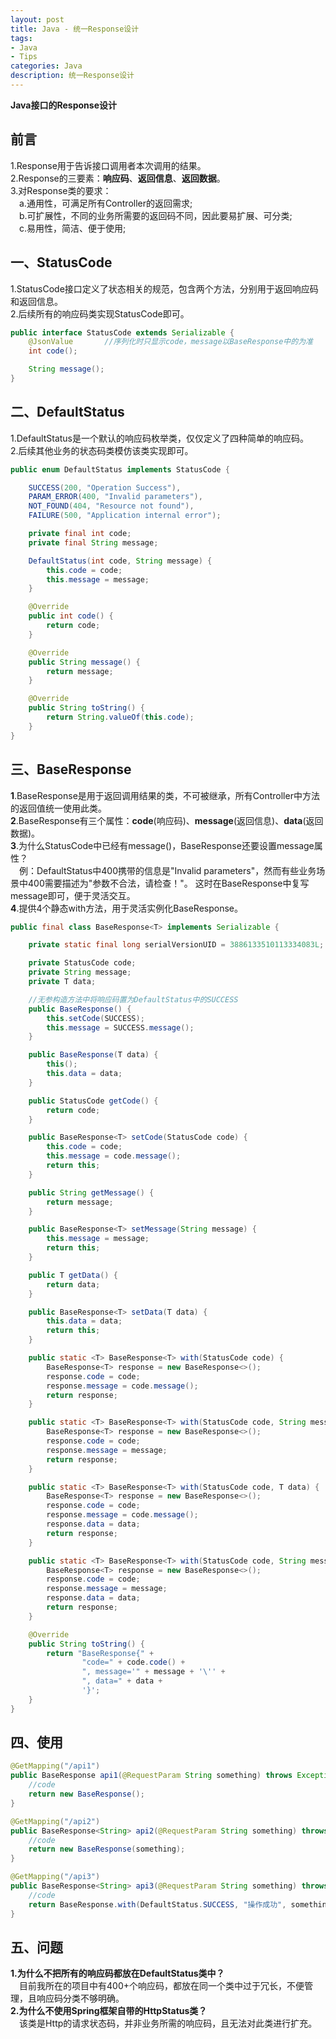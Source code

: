 ```yaml
---
layout: post
title: Java - 统一Response设计
tags:
- Java
- Tips
categories: Java
description: 统一Response设计
---  
```

**Java接口的Response设计**

<!-- more -->
## 前言
1.Response用于告诉接口调用者本次调用的结果。  
2.Response的三要素：**响应码**、**返回信息**、**返回数据**。  
3.对Response类的要求：  
　a.通用性，可满足所有Controller的返回需求;  
　b.可扩展性，不同的业务所需要的返回码不同，因此要易扩展、可分类;  
　c.易用性，简洁、便于使用;  
## 一、StatusCode
1.StatusCode接口定义了状态相关的规范，包含两个方法，分别用于返回响应码和返回信息。  
2.后续所有的响应码类实现StatusCode即可。  
```java
public interface StatusCode extends Serializable {
    @JsonValue       //序列化时只显示code，message以BaseResponse中的为准
    int code();

    String message();
}
```
## 二、DefaultStatus
1.DefaultStatus是一个默认的响应码枚举类，仅仅定义了四种简单的响应码。  
2.后续其他业务的状态码类模仿该类实现即可。
```java
public enum DefaultStatus implements StatusCode {

    SUCCESS(200, "Operation Success"),
    PARAM_ERROR(400, "Invalid parameters"),
    NOT_FOUND(404, "Resource not found"),
    FAILURE(500, "Application internal error");

    private final int code;
    private final String message;

    DefaultStatus(int code, String message) {
        this.code = code;
        this.message = message;
    }

    @Override
    public int code() {
        return code;
    }

    @Override
    public String message() {
        return message;
    }

    @Override
    public String toString() {
        return String.valueOf(this.code);
    }
}
```
## 三、BaseResponse
**1**.BaseResponse是用于返回调用结果的类，不可被继承，所有Controller中方法的返回值统一使用此类。  
**2**.BaseResponse有三个属性：**code**(响应码)、**message**(返回信息)、**data**(返回数据)。  
**3**.为什么StatusCode中已经有message()，BaseResponse还要设置message属性？  
　例：DefaultStatus中400携带的信息是"Invalid parameters"，然而有些业务场景中400需要描述为"参数不合法，请检查！"。
这时在BaseResponse中复写message即可，便于灵活交互。  
**4**.提供4个静态with方法，用于灵活实例化BaseResponse。  
```java
public final class BaseResponse<T> implements Serializable {

    private static final long serialVersionUID = 3886133510113334083L;

    private StatusCode code;
    private String message;
    private T data;

    //无参构造方法中将响应码置为DefaultStatus中的SUCCESS
    public BaseResponse() {
        this.setCode(SUCCESS);
        this.message = SUCCESS.message();
    }

    public BaseResponse(T data) {
        this();
        this.data = data;
    }

    public StatusCode getCode() {
        return code;
    }

    public BaseResponse<T> setCode(StatusCode code) {
        this.code = code;
        this.message = code.message();
        return this;
    }

    public String getMessage() {
        return message;
    }

    public BaseResponse<T> setMessage(String message) {
        this.message = message;
        return this;
    }

    public T getData() {
        return data;
    }

    public BaseResponse<T> setData(T data) {
        this.data = data;
        return this;
    }

    public static <T> BaseResponse<T> with(StatusCode code) {
        BaseResponse<T> response = new BaseResponse<>();
        response.code = code;
        response.message = code.message();
        return response;
    }

    public static <T> BaseResponse<T> with(StatusCode code, String message) {
        BaseResponse<T> response = new BaseResponse<>();
        response.code = code;
        response.message = message;
        return response;
    }

    public static <T> BaseResponse<T> with(StatusCode code, T data) {
        BaseResponse<T> response = new BaseResponse<>();
        response.code = code;
        response.message = code.message();
        response.data = data;
        return response;
    }

    public static <T> BaseResponse<T> with(StatusCode code, String message, T data) {
        BaseResponse<T> response = new BaseResponse<>();
        response.code = code;
        response.message = message;
        response.data = data;
        return response;
    }

    @Override
    public String toString() {
        return "BaseResponse{" +
                "code=" + code.code() +
                ", message='" + message + '\'' +
                ", data=" + data +
                '}';
    }
}
```
## 四、使用
```java
@GetMapping("/api1")
public BaseResponse api1(@RequestParam String something) throws Exception {
    //code
    return new BaseResponse();
}
```
```java
@GetMapping("/api2")
public BaseResponse<String> api2(@RequestParam String something) throws Exception {
    //code
    return new BaseResponse(something);
}
```
```java
@GetMapping("/api3")
public BaseResponse<String> api3(@RequestParam String something) throws Exception {
    //code
    return BaseResponse.with(DefaultStatus.SUCCESS, "操作成功", something);
}
```
## 五、问题
**1.为什么不把所有的响应码都放在DefaultStatus类中？**  
　目前我所在的项目中有400+个响应码，都放在同一个类中过于冗长，不便管理，且响应码分类不够明确。  
**2.为什么不使用Spring框架自带的HttpStatus类？**  
　该类是Http的请求状态码，并非业务所需的响应码，且无法对此类进行扩充。  